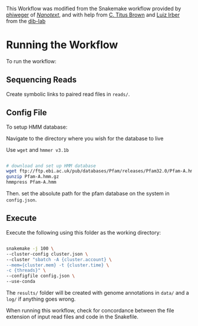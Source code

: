 This Workflow was modified from the Snakemake workflow provided by [phiweger](https://github.com/phiweger)  of [*Nanotext*](https://github.com/phiweger/nanotext), and with help from [C. Titus Brown](https://github.com/ctb) and [Luiz Irber](https://github.com/luizirber) from the [dib-lab](https://github.com/dib-lab)

# Running the Workflow

To run the workflow:

## Sequencing Reads

Create symbolic links to paired read files in `reads/`.

## Config File 

To setup HMM database:

Navigate to the directory where you wish for the database to live

Use `wget` and `hmmer v3.1b`

```bash

# download and set up HMM database
wget ftp://ftp.ebi.ac.uk/pub/databases/Pfam/releases/Pfam32.0/Pfam-A.hmm.gz
gunzip Pfam-A.hmm.gz
hmmpress Pfam-A.hmm

```

Then. set the absolute path for the pfam database on the system in `config.json`.

## Execute

Execute the following using this folder as the working directory:

```bash

snakemake -j 100 \
--cluster-config cluster.json \
--cluster "sbatch -A {cluster.account} \
--mem={cluster.mem} -t {cluster.time} \
-c {threads}" \
--configfile config.json \
--use-conda

```

The `results/` folder will  be created with genome annotations in `data/` and a `log/` if anything goes wrong.

When running this workflow, check for concordance between the file extension of input read files and code in the Snakefile.

